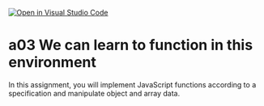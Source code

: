 [![Open in Visual Studio Code](https://classroom.github.com/assets/open-in-vscode-f059dc9a6f8d3a56e377f745f24479a46679e63a5d9fe6f495e02850cd0d8118.svg)](https://classroom.github.com/online_ide?assignment_repo_id=6493738&assignment_repo_type=AssignmentRepo)
# a03 We can learn to function in this environment
In this assignment, you will implement JavaScript functions according to a specification and manipulate object and array data.
